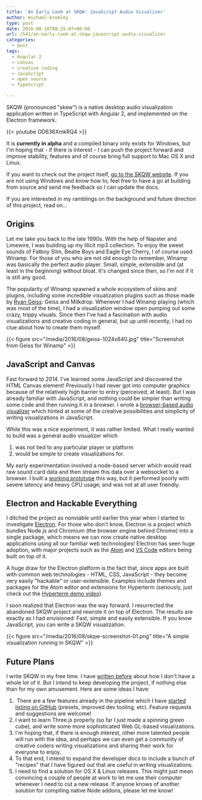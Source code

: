 ```yaml
---
title: 'An Early Look at SKQW: JavaScript Audio Visualizer'
author: michael-bromley
type: post
date: 2016-08-26T08:25:07+00:00
url: /541/an-early-look-at-skqw-javascript-audio-visualizer
categories:
  - post
tags:
  - Angular 2
  - canvas
  - creative coding
  - JavaScript
  - open source
  - TypeScript

---
```

SKQW (pronounced "skew") is a native desktop audio visualization application written in TypeScript with Angular 2, and implemented on the Electron framework.

{{< youtube OD636XmkRQ4 >}}

It is **currently in alpha** and a compiled binary only exists for Windows, but I'm hoping that - if there is interest - I can push the project forward and improve stability, features and of course bring full support to Mac OS X and Linux.

If you want to check out the project itself, [go to the SKQW website][1]. If you are not using Windows and know how to, feel free to have a go at building from source and send me feedback so I can update the docs.

If you are interested in my ramblings on the background and future direction of this project, read on…

## Origins

Let me take you back to the late 1990s. With the help of Napster and Limewire, I was building up my illicit mp3 collection. To enjoy the sweet sounds of Fatboy Slim, Beatie Boys and Eagle Eye Cherry, I of course used Winamp. For those of you who are not old enough to remember, Winamp was basically the perfect audio player. Small, simple, extensible and (at least in the beginning) without bloat. It's changed since then, so I'm not if it is still any good.

The popularity of Winamp spawned a whole ecosystem of skins and plugins, including some incredible visualization plugins such as those made by [Ryan Geiss][2]: Geiss and Milkdrop. Whenever I had Winamp playing (which was most of the time), I had a visualization window open pumping out some crazy, trippy visuals. Since then I've had a fascination with audio visualizations and creative coding in general, but up until recently, I had no clue about how to create them myself.

{{< figure src="/media/2016/08/geiss-1024x640.jpg" title="Screenshot from Geiss for Winamp" >}}

## JavaScript and Canvas

Fast forward to 2014. I've learned some JavaScript and discovered the HTML Canvas element! Previously I had never got into computer graphics because of the relatively high barrier to entry (perceived, at least). But I was already familiar with JavaScript, and nothing could be simpler than writing some code and then running it in a browser. I wrote a [browser-based audio visualizer][3] which hinted at some of the creative possibilities and simplicity of writing visualizations in JavaScript.

While this was a nice experiment, it was rather limited. What I really wanted to build was a general audio visualizer which

  1. was not tied to any particular player or platform
  2. would be simple to create visualizations for.

My early experimentation involved a node-based server which would read raw sound card data and then stream this data over a websocket to a browser. I built a [working prototype][4] this way, but it performed poorly with severe latency and heavy CPU usage; and was not at all user friendly.

## Electron and Hackable Everything

I ditched the project as nonviable until earlier this year when I started to investigate [Electron][5]. For those who don't know, Electron is a project which bundles Node.js and Chromium (the browser engine behind Chrome) into a single package, which means we can now create native desktop applications using all our familiar web technologies! Electron has seen huge adoption, with major projects such as the [Atom][6] and [VS Code][7] editors being built on top of it.

A huge draw for the Electron platform is the fact that, since apps are built with common web technologies - HTML, CSS, JavaScript - they become very easily "hackable" or user-extensible. Examples include themes and packages for the Atom editor and extensions for Hyperterm (seriously, just check out the [Hyperterm demo video][8]).

I soon realized that Electron was the way forward. I resurrected the abandoned SKQW project and rewrote it on top of Electron. The results are exactly as I had envisioned: Fast, simple and easily extensible. If you know JavaScript, you can write a SKQW visualization.

{{< figure src="/media/2016/08/skqw-screenshot-01.png" title="A simple visualization running in SKQW" >}}

## Future Plans

I write SKQW in my free time. I have [written before][9] about how I don't have a whole lot of it. But I intend to keep developing the project, if nothing else than for my own amusement. Here are some ideas I have:

  1.  There are a few features already in the pipeline which I have [started listing on GitHub][10] (presets, improved dev tooling, etc). Feature requests and suggestions are welcome!
  2. I want to learn Three.js properly (so far I just made a spinning green cube), and write some more sophisticated Web GL-based visualizations.
  3. I'm hoping that, if there is enough interest, other more talented people will run with the idea, and perhaps we can even get a community of creative coders writing visualizations and sharing their work for everyone to enjoy.
  4. To that end, I intend to expand the developer docs to include a bunch of "recipes" that I have figured out that are useful in writing visualizations.
  5. I need to find a solution for OS X & Linux releases. This might just mean convincing a couple of people at work to let me use their computer whenever I need to cut a new release. If anyone knows of another solution for compiling native Node addons, please let me know!

 [1]: http://michaelbromley.github.io/skqw/
 [2]: http://www.geisswerks.com/
 [3]: https://github.com/michaelbromley/soundcloud-visualizer
 [4]: https://github.com/michaelbromley/skqw/tree/5dc5ace0ba4e6aa3d673516ecc3092907057519c
 [5]: http://electron.atom.io/
 [6]: https://atom.io/
 [7]: https://code.visualstudio.com/
 [8]: https://hyperterm.org/
 [9]: http://www.michaelbromley.co.uk/blog/529/why-i-havent-fixed-your-issue-yet
 [10]: https://github.com/michaelbromley/skqw/issues